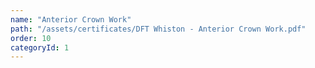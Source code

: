 ```yaml
---
name: "Anterior Crown Work"
path: "/assets/certificates/DFT Whiston - Anterior Crown Work.pdf"
order: 10
categoryId: 1
---
```


